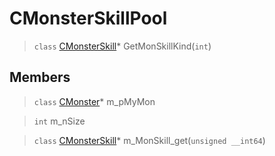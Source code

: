 # CMonsterSkillPool
 
> `class` [CMonsterSkill](lua/classes/CMonsterSkill.md)* GetMonSkillKind(`int`)
 
## Members
 
> `class` [CMonster](lua/classes/CMonster.md)* m_pMyMon
 
> `int` m_nSize
 
> `class` [CMonsterSkill](lua/classes/CMonsterSkill.md)* m_MonSkill_get(`unsigned __int64`)
 
